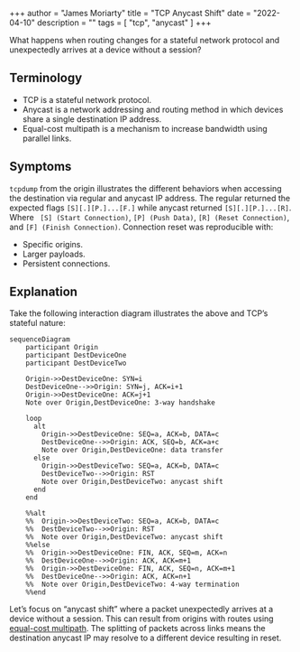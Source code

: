 +++
author = "James Moriarty"
title = "TCP Anycast Shift"
date = "2022-04-10"
description = ""
tags = [
  "tcp",
  "anycast"
]
+++

What happens when routing changes for a stateful network protocol and unexpectedly arrives at a device without a session?

## Terminology

* TCP is a stateful network protocol.
* Anycast is a network addressing and routing method in which devices share a single destination IP address.
* Equal-cost multipath is a mechanism to increase bandwidth using parallel links.

## Symptoms

`tcpdump` from the origin illustrates the different behaviors when accessing the destination via regular and anycast IP address. The regular returned the expected flags `[S][.][P.]...[F.]` while anycast returned `[S][.][P.]...[R]`. Where ` [S] (Start Connection)`, `[P] (Push Data)`, `[R] (Reset Connection)`, and `[F] (Finish Connection)`. Connection reset was reproducible with:

* Specific origins.
* Larger payloads.
* Persistent connections.

## Explanation

Take the following interaction diagram illustrates the above and TCP’s stateful nature:

```mermaid
sequenceDiagram
    participant Origin
    participant DestDeviceOne
    participant DestDeviceTwo

    Origin->>DestDeviceOne: SYN=i
    DestDeviceOne-->>Origin: SYN=j, ACK=i+1
    Origin->>DestDeviceOne: ACK=j+1
    Note over Origin,DestDeviceOne: 3-way handshake

    loop
      alt
        Origin->>DestDeviceOne: SEQ=a, ACK=b, DATA=c
        DestDeviceOne-->>Origin: ACK, SEQ=b, ACK=a+c
        Note over Origin,DestDeviceOne: data transfer
      else
        Origin->>DestDeviceTwo: SEQ=a, ACK=b, DATA=c
        DestDeviceTwo-->>Origin: RST
        Note over Origin,DestDeviceTwo: anycast shift
      end
    end

    %%alt
    %%  Origin->>DestDeviceTwo: SEQ=a, ACK=b, DATA=c
    %%  DestDeviceTwo-->>Origin: RST
    %%  Note over Origin,DestDeviceTwo: anycast shift
    %%else
    %%  Origin->>DestDeviceOne: FIN, ACK, SEQ=m, ACK=n
    %%  DestDeviceOne-->>Origin: ACK, ACK=m+1
    %%  Origin->>DestDeviceOne: FIN, ACK, SEQ=n, ACK=m+1
    %%  DestDeviceOne-->>Origin: ACK, ACK=n+1
    %%  Note over Origin,DestDeviceTwo: 4-way termination
    %%end
```

Let’s focus on “anycast shift” where a packet unexpectedly arrives at a device without a session. This can result from origins with routes using [equal-cost multipath](https://www.noction.com/blog/equal-cost-multipath-ecmp). The splitting of packets across links means the destination anycast IP may resolve to a different device resulting in reset.
